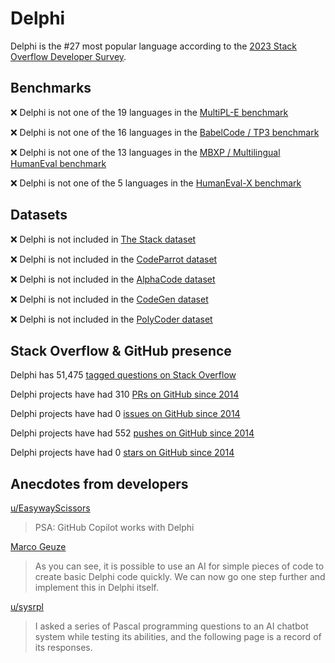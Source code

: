 # Delphi

Delphi is the #27 most popular language according to the [2023 Stack Overflow Developer Survey](https://survey.stackoverflow.co/2023/#section-most-popular-technologies-programming-scripting-and-markup-languages).

## Benchmarks

❌ Delphi is not one of the 19 languages in the [MultiPL-E benchmark](https://blog.continue.dev/an-introduction-to-code-llm-benchmarks-for-software-engineers/#:~:text=couple%20notable%20mentions-,4.%20MultiPL%2DE,-Creator%3A%20Northeastern)

❌ Delphi is not one of the 16 languages in the [BabelCode / TP3 benchmark](https://blog.continue.dev/an-introduction-to-code-llm-benchmarks-for-software-engineers/#:~:text=amazon%2Dscience/mxeval-,12.%20BabelCode%20/%20TP3,-Creator%3A%20Google)

❌ Delphi is not one of the 13 languages in the [MBXP / Multilingual HumanEval benchmark](https://blog.continue.dev/an-introduction-to-code-llm-benchmarks-for-software-engineers/#:~:text=11.%20MBXP%20/%20Multilingual%20HumanEval)

❌ Delphi is not one of the 5 languages in the [HumanEval-X benchmark](https://blog.continue.dev/an-introduction-to-code-llm-benchmarks-for-software-engineers/#:~:text=Some%20multilingual%C2%A0benchmarks-,10.%20HumanEval%2DX,-Creator%3A%20Tsinghua)

## Datasets

❌ Delphi is not included in [The Stack dataset](https://arxiv.org/abs/2211.15533)

❌ Delphi is not included in the [CodeParrot dataset](https://huggingface.co/datasets/codeparrot/github-code)

❌ Delphi is not included in the [AlphaCode dataset](https://arxiv.org/abs/2203.07814)

❌ Delphi is not included in the [CodeGen dataset](https://arxiv.org/abs/2203.13474)

❌ Delphi is not included in the [PolyCoder dataset](https://arxiv.org/abs/2202.13169)

## Stack Overflow & GitHub presence

Delphi has 51,475 [tagged questions on Stack Overflow](https://stackoverflow.com/tags)

Delphi projects have had 310 [PRs on GitHub since 2014](https://madnight.github.io/githut/#/pull_requests/2023/3)

Delphi projects have had 0 [issues on GitHub since 2014](https://madnight.github.io/githut/#/issues/2023/3)

Delphi projects have had 552 [pushes on GitHub since 2014](https://madnight.github.io/githut/#/pushes/2023/3)

Delphi projects have had 0 [stars on GitHub since 2014](https://madnight.github.io/githut/#/stars/2023/3)

## Anecdotes from developers

[u/EasywayScissors](https://www.reddit.com/r/delphi/comments/wnhk9x/psa_github_copilot_works_with_delphi/?utm_source=share&utm_medium=web2x&context=3)
> PSA: GitHub Copilot works with Delphi

[Marco Geuze](https://gdksoftware.com/knowledgebase/delphi-and-chatgpt)
> As you can see, it is possible to use an AI for simple pieces of code to create basic Delphi code quickly. We can now go one step further and implement this in Delphi itself.

[u/sysrpl](https://www.reddit.com/r/delphi/comments/1006ybh/programming_pascal_using_an_ai_chatbot/?utm_source=share&utm_medium=web2x&context=3)
> I asked a series of Pascal programming questions to an AI chatbot system while testing its abilities, and the following page is a record of its responses.
